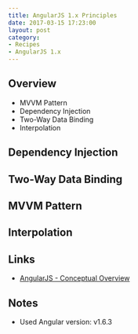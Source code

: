 ```yaml
---
title: AngularJS 1.x Principles
date: 2017-03-15 17:23:00
layout: post
category:
- Recipes
- AngularJS 1.x
---
```



## Overview

* MVVM Pattern
* Dependency Injection
* Two-Way Data Binding
* Interpolation

## Dependency Injection
## Two-Way Data Binding
## MVVM Pattern
## Interpolation

## Links

* [AngularJS - Conceptual Overview](https://docs.angularjs.org/guide/concepts)

## Notes

* Used Angular version: v1.6.3